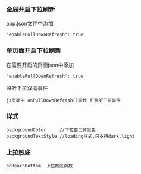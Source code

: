 ### 全局开启下拉刷新

app.json文件中添加

```
"enablePullDownRefresh": true
```

### 单页面开启下拉刷新

在需要开启的页面json中添加

```
"enablePullDownRefresh": true
```

监听下拉双向事件

```
js页面中 onPullDownRefresh()函数	可监听下拉事件
```



### 样式

```
backgroundColor		//下拉窗口背景色
backgroundTextStyle	//loading样式,只支持dark,light
```



### 上拉触底

```
onReachBottom  上拉触底函数
```




